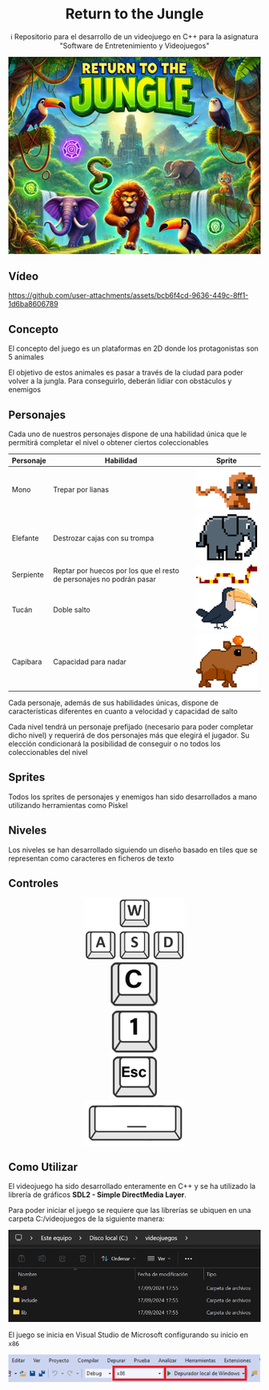 <h1 align="center">Return to the Jungle</h1>

<p align="center">ℹ️ Repositorio para el desarrollo de un videojuego en C++ para la asignatura "Software de Entretenimiento y Videojuegos"</p> 

<p align="center">
  <img src="docs/multimedia/Portada.jpg" alt="Portada Return to the Jungle" />
</p>

## Vídeo

https://github.com/user-attachments/assets/bcb6f4cd-9636-449c-8ff1-1d6ba8606789

## Concepto

El concepto del juego es un plataformas en 2D donde los protagonistas son 5 animales

El objetivo de estos animales es pasar a través de la ciudad para poder volver a la jungla. Para conseguirlo, deberán lidiar con obstáculos y enemigos

## Personajes

Cada uno de nuestros personajes dispone de una habilidad única que le permitirá completar el nivel o obtener ciertos coleccionables

| Personaje | Habilidad                                                            | Sprite                                                                                    |
| ---       | ---                                                                  | ---                                                                                       |
| Mono      | Trepar por lianas                                                    | <img src="docs/multimedia/Mono.png" alt="Mono" style="width:200px; height:auto;">           |
| Elefante  | Destrozar cajas con su trompa                                        | <img src="docs/multimedia/Elefante.png" alt="Elefante" style="width:200px; height:auto;">   |
| Serpiente | Reptar por huecos por los que el resto de personajes no podrán pasar | <img src="docs/multimedia/Serpiente.png" alt="Serpiente" style="width:200px; height:auto;"> |
| Tucán     | Doble salto                                                          | <img src="docs/multimedia/Tucan.png" alt="Tucan" style="width:200px; height:auto;">         |
| Capibara  | Capacidad para nadar                                                 | <img src="docs/multimedia/Capibara.png" alt="Capibara" style="width:200px; height:auto;">   |

Cada personaje, además de sus habilidades únicas, dispone de características diferentes en cuanto a velocidad y capacidad de salto

Cada nivel tendrá un personaje prefijado (necesario para poder completar dicho nivel) y requerirá de dos personajes más que elegirá el jugador. Su elección condicionará la posibilidad de conseguir o no todos los coleccionables del nivel

## Sprites

Todos los sprites de personajes y enemigos han sido desarrollados a mano utilizando herramientas como Piskel

## Niveles

Los niveles se han desarrollado siguiendo un diseño basado en tiles que se representan como caracteres en ficheros de texto

<section>
  <h2>Controles</h2>

  <div style="display: flex; flex-direction: column; align-items: center; justify-content: center; margin-left: 0;">
    <img src="docs/multimedia/WASD.png" alt="Teclas de Movimiento" width="200px" heigh="auto"/>
    <img src="docs/multimedia/C.png" alt="Tecla de Cambio de Personaje" width="100px" heigh="auto"/>
    <img src="docs/multimedia/1.png" alt="Tecla Pantalla Completa" width="100px" heigh="auto"/>
    <img src="docs/multimedia/Esc.png" alt="Tecla Salir" width="100px" heigh="auto"/>
    <img src="docs/multimedia/SpaceBar.png" alt="Tecla Romper Cajas (Elefante)" width="200px" heigh="auto"/>
  </div>
</section>

## Como Utilizar

El videojuego ha sido desarrollado enteramente en C++ y se ha utilizado la librería de gráficos **SDL2 - Simple DirectMedia Layer**.

Para poder iniciar el juego se requiere que las librerías se ubiquen en una carpeta C:/videojuegos de la siguiente manera:

![LibreriasEnCarpeta.png](docs/multimedia/librerias-carpeta-videojuegos.png)

El juego se inicia en Visual Studio de Microsoft configurando su inicio en `x86`

![Configuracionx86.png](docs/multimedia/x86-vs.png)

